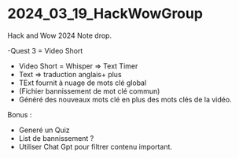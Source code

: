 # 2024_03_19_HackWowGroup
Hack and Wow  2024 Note drop.

-Quest 3 = Video Short
- Video Short = Whisper => Text Timer
- Text => traduction anglais+ plus
- TExt fournit à nuage de mots clé global
- (Fichier bannissement de mot clé commun)
- Généré des nouveaux mots clé en plus des mots clés de la vidéo.

  
Bonus :
- Generé un Quiz
- List de bannissement ?
- Utiliser Chat Gpt pour filtrer contenu important.

  

